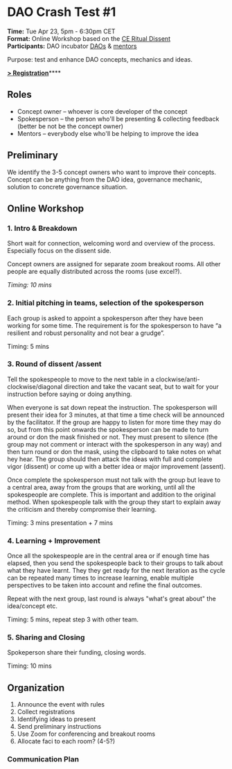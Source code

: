 # DAO Crash Test \#1

**Time:** Tue Apr 23, 5pm - 6:30pm CET  
**Format:** Online Workshop based on the [CE Ritual Dissent](https://cognitive-edge.com/methods/ritual-dissent/)  
**Participants:** DAO incubator [DAOs](../dao/) & [mentors](../mentors.md)

Purpose: test and enhance DAO concepts, mechanics and ideas.

[**&gt; Registration**](https://docs.google.com/forms/d/e/1FAIpQLScTdgDAFykFMhoPj6vwYSKlt-EQQNGERtkKEG0llNI7BT1ndQ/viewform)\*\*\*\*

## Roles

* Concept owner – whoever is core developer of the concept
* Spokesperson – the person who'll be presenting & collecting feedback \(better be not be the concept owner\)
* Mentors – everybody else who'll be helping to improve the idea

## Preliminary

We identify the 3-5 concept owners who want to improve their concepts. Concept can be anything from the DAO idea, governance mechanic, solution to concrete governance situation. 

## Online Workshop

### 1. Intro & Breakdown

Short wait for connection, welcoming word and overview of the process. Especially focus on the dissent side.

Concept owners are assigned for separate zoom breakout rooms. All other people are equally distributed across the rooms \(use excel?\).

_Timing: 10 mins_

### 2. Initial pitching in teams, selection of the spokesperson

Each group is asked to appoint a spokesperson after they have been working for some time. The requirement is for the spokesperson to have “a resilient and robust personality and not bear a grudge”.

Timing: 5 mins

### 3. Round of dissent /assent

Tell the spokespeople to move to the next table in a clockwise/anti-clockwise/diagonal direction and take the vacant seat, but to wait for your instruction before saying or doing anything.

When everyone is sat down repeat the instruction. The spokesperson will present their idea for 3 minutes, at that time a time check will be announced by the facilitator. If the group are happy to listen for more time they may do so, but from this point onwards the spokesperson can be made to turn around or don the mask finished or not. They must present to silence \(the group may not comment or interact with the spokesperson in any way\) and then turn round or don the mask, using the clipboard to take notes on what hey hear. The group should then attack the ideas with full and complete vigor \(dissent\) or come up with a better idea or major improvement \(assent\).

Once complete the spokesperson must not talk with the group but leave to a central area, away from the groups that are working, until all the spokespeople are complete. This is important and addition to the original method. When spokespeople talk with the group they start to explain away the criticism and thereby compromise their learning.

Timing: 3 mins presentation + 7 mins

### 4. Learning + Improvement

Once all the spokespeople are in the central area or if enough time has elapsed, then you send the spokespeople back to their groups to talk about what they have learnt. They they get ready for the next iteration as the cycle can be repeated many times to increase learning, enable multiple perspectives to be taken into account and refine the final outcomes.

Repeat with the next group, last round is always "what's great about" the idea/concept etc.

Timing: 5 mins, repeat step 3 with other team.

### 5. Sharing and Closing

Spokeperson share their funding, closing words.

Timing: 10 mins

## Organization

1. Announce the event with rules
2. Collect registrations
3. Identifying ideas to present 
4. Send preliminary instructions
5. Use Zoom for conferencing and breakout rooms
6. Allocate faci to each room? \(4-5?\)

### Communication Plan

